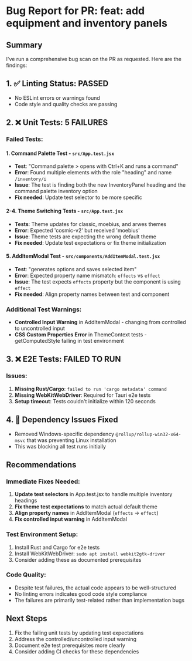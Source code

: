# Bug Report for PR: feat: add equipment and inventory panels

## Summary

I've run a comprehensive bug scan on the PR as requested. Here are the findings:

## 1. ✅ Linting Status: PASSED

- No ESLint errors or warnings found
- Code style and quality checks are passing

## 2. ❌ Unit Tests: 5 FAILURES

### Failed Tests:

#### 1. **Command Palette Test** - `src/App.test.jsx`

- **Test**: "Command palette > opens with Ctrl+K and runs a command"
- **Error**: Found multiple elements with the role "heading" and name `/inventory/i`
- **Issue**: The test is finding both the new InventoryPanel heading and the command palette inventory option
- **Fix needed**: Update test selector to be more specific

#### 2-4. **Theme Switching Tests** - `src/App.test.jsx`

- **Tests**: Theme updates for classic, moebius, and arwes themes
- **Error**: Expected 'cosmic-v2' but received 'moebius'
- **Issue**: Theme tests are expecting the wrong default theme
- **Fix needed**: Update test expectations or fix theme initialization

#### 5. **AddItemModal Test** - `src/components/AddItemModal.test.jsx`

- **Test**: "generates options and saves selected item"
- **Error**: Expected property name mismatch: `effects` vs `effect`
- **Issue**: The test expects `effects` property but the component is using `effect`
- **Fix needed**: Align property names between test and component

### Additional Test Warnings:

- **Controlled Input Warning** in AddItemModal - changing from controlled to uncontrolled input
- **CSS Custom Properties Error** in ThemeContext tests - getComputedStyle failing in test environment

## 3. ❌ E2E Tests: FAILED TO RUN

### Issues:

1. **Missing Rust/Cargo**: `failed to run 'cargo metadata' command`
2. **Missing WebKitWebDriver**: Required for Tauri e2e tests
3. **Setup timeout**: Tests couldn't initialize within 120 seconds

## 4. 🔧 Dependency Issues Fixed

- Removed Windows-specific dependency `@rollup/rollup-win32-x64-msvc` that was preventing Linux installation
- This was blocking all test runs initially

## Recommendations

### Immediate Fixes Needed:

1. **Update test selectors** in App.test.jsx to handle multiple inventory headings
2. **Fix theme test expectations** to match actual default theme
3. **Align property names** in AddItemModal (`effects` → `effect`)
4. **Fix controlled input warning** in AddItemModal

### Test Environment Setup:

1. Install Rust and Cargo for e2e tests
2. Install WebKitWebDriver: `sudo apt install webkit2gtk-driver`
3. Consider adding these as documented prerequisites

### Code Quality:

- Despite test failures, the actual code appears to be well-structured
- No linting errors indicates good code style compliance
- The failures are primarily test-related rather than implementation bugs

## Next Steps

1. Fix the failing unit tests by updating test expectations
2. Address the controlled/uncontrolled input warning
3. Document e2e test prerequisites more clearly
4. Consider adding CI checks for these dependencies
